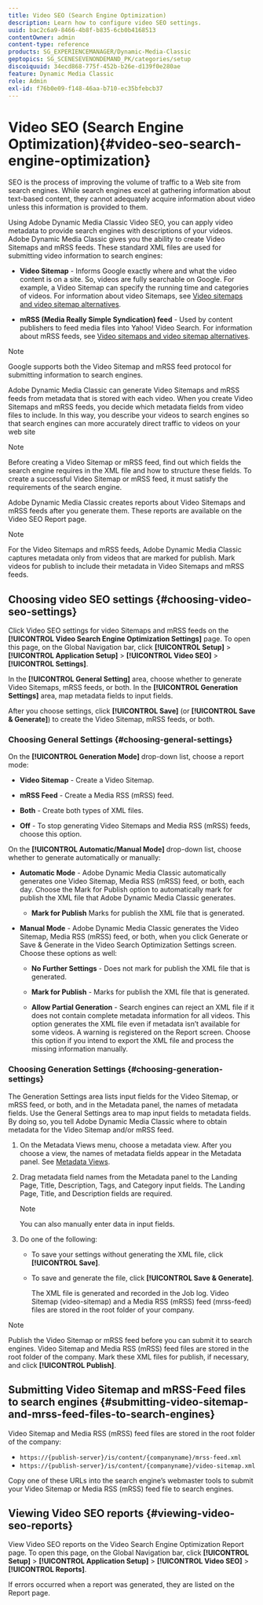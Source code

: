 ```yaml
---
title: Video SEO (Search Engine Optimization)
description: Learn how to configure video SEO settings.
uuid: bac2c6a9-8466-4b8f-b835-6cb0b4168513
contentOwner: admin
content-type: reference
products: SG_EXPERIENCEMANAGER/Dynamic-Media-Classic
geptopics: SG_SCENESEVENONDEMAND_PK/categories/setup
discoiquuid: 34ecd868-775f-452b-b26e-d139f0e280ae
feature: Dynamic Media Classic
role: Admin
exl-id: f76b0e09-f148-46aa-b710-ec35bfebcb37
---
```

# Video SEO (Search Engine Optimization){#video-seo-search-engine-optimization}

SEO is the process of improving the volume of traffic to a Web site from search engines. While search engines excel at gathering information about text-based content, they cannot adequately acquire information about video unless this information is provided to them.

Using Adobe Dynamic Media Classic Video SEO, you can apply video metadata to provide search engines with descriptions of your videos. Adobe Dynamic Media Classic gives you the ability to create Video Sitemaps and mRSS feeds. These standard XML files are used for submitting video information to search engines:

* **Video Sitemap** - Informs Google exactly where and what the video content is on a site. So, videos are fully searchable on Google. For example, a Video Sitemap can specify the running time and categories of videos. For information about video Sitemaps, see [Video sitemaps and video sitemap alternatives](https://developers.google.com/search/docs/advanced/sitemaps/video-sitemaps?visit_id=637558394348624754-567115452&rd=1).

* **mRSS (Media Really Simple Syndication) feed** - Used by content publishers to feed media files into Yahoo! Video Search. For information about mRSS feeds, see [Video sitemaps and video sitemap alternatives](https://developers.google.com/search/docs/advanced/sitemaps/video-sitemaps?visit_id=637558394348624754-567115452&rd=1).

>[!NOTE]
>
>Google supports both the Video Sitemap and mRSS feed protocol for submitting information to search engines.

Adobe Dynamic Media Classic can generate Video Sitemaps and mRSS feeds from metadata that is stored with each video. When you create Video Sitemaps and mRSS feeds, you decide which metadata fields from video files to include. In this way, you describe your videos to search engines so that search engines can more accurately direct traffic to videos on your web site

>[!NOTE]
>
>Before creating a Video Sitemap or mRSS feed, find out which fields the search engine requires in the XML file and how to structure these fields. To create a successful Video Sitemap or mRSS feed, it must satisfy the requirements of the search engine.

Adobe Dynamic Media Classic creates reports about Video Sitemaps and mRSS feeds after you generate them. These reports are available on the Video SEO Report page.

>[!NOTE]
>
>For the Video Sitemaps and mRSS feeds, Adobe Dynamic Media Classic captures metadata only from videos that are marked for publish. Mark videos for publish to include their metadata in Video Sitemaps and mRSS feeds.

## Choosing video SEO settings {#choosing-video-seo-settings}

Click Video SEO settings for video Sitemaps and mRSS feeds on the **[!UICONTROL Video Search Engine Optimization Settings]** page. To open this page, on the Global Navigation bar, click **[!UICONTROL Setup]** > **[!UICONTROL Application Setup]** > **[!UICONTROL Video SEO]** > **[!UICONTROL Settings]**.

In the **[!UICONTROL General Setting]** area, choose whether to generate Video Sitemaps, mRSS feeds, or both. In the **[!UICONTROL Generation Settings]** area, map metadata fields to input fields.

After you choose settings, click **[!UICONTROL Save]** (or **[!UICONTROL Save & Generate]**) to create the Video Sitemap, mRSS feeds, or both.

### Choosing General Settings {#choosing-general-settings}

On the **[!UICONTROL Generation Mode]** drop-down list, choose a report mode:

* **Video Sitemap** - Create a Video Sitemap.

* **mRSS Feed** - Create a Media RSS (mRSS) feed.

* **Both** - Create both types of XML files.

* **Off** - To stop generating Video Sitemaps and Media RSS (mRSS) feeds, choose this option.

On the **[!UICONTROL Automatic/Manual Mode]** drop-down list, choose whether to generate automatically or manually:

* **Automatic Mode** - Adobe Dynamic Media Classic automatically generates one Video Sitemap, Media RSS (mRSS) feed, or both, each day. Choose the Mark for Publish option to automatically mark for publish the XML file that Adobe Dynamic Media Classic generates.

  * **Mark for Publish** Marks for publish the XML file that is generated.

* **Manual Mode** - Adobe Dynamic Media Classic generates the Video Sitemap, Media RSS (mRSS) feed, or both, when you click Generate or Save & Generate in the Video Search Optimization Settings screen. Choose these options as well:

  * **No Further Settings** - Does not mark for publish the XML file that is generated.

  * **Mark for Publish** - Marks for publish the XML file that is generated.

  * **Allow Partial Generation** - Search engines can reject an XML file if it does not contain complete metadata information for all videos. This option generates the XML file even if metadata isn’t available for some videos. A warning is registered on the Report screen. Choose this option if you intend to export the XML file and process the missing information manually.

### Choosing Generation Settings {#choosing-generation-settings}

The Generation Settings area lists input fields for the Video Sitemap, or mRSS feed, or both, and in the Metadata panel, the names of metadata fields. Use the General Settings area to map input fields to metadata fields. By doing so, you tell Adobe Dynamic Media Classic where to obtain metadata for the Video Sitemap and/or mRSS feed.

1. On the Metadata Views menu, choose a metadata view. After you choose a view, the names of metadata fields appear in the Metadata panel.
See [Metadata Views](application-setup.md#metadata_views).
1. Drag metadata field names from the Metadata panel to the Landing Page, Title, Description, Tags, and Category input fields. The Landing Page, Title, and Description fields are required.

   >[!NOTE]
   >
   >You can also manually enter data in input fields.

1. Do one of the following:

    * To save your settings without generating the XML file, click **[!UICONTROL Save]**. 
    * To save and generate the file, click **[!UICONTROL Save & Generate]**.

      The XML file is generated and recorded in the Job log. Video Sitemap (video-sitemap) and a Media RSS (mRSS) feed (mrss-feed) files are stored in the root folder of your company.

>[!NOTE]
>
>Publish the Video Sitemap or mRSS feed before you can submit it to search engines. Video Sitemap and Media RSS (mRSS) feed files are stored in the root folder of the company. Mark these XML files for publish, if necessary, and click **[!UICONTROL Publish]**.

## Submitting Video Sitemap and mRSS-Feed files to search engines {#submitting-video-sitemap-and-mrss-feed-files-to-search-engines}

Video Sitemap and Media RSS (mRSS) feed files are stored in the root folder of the company:

* `https://{publish-server}/is/content/{companyname}/mrss-feed.xml`
* `https://{publish-server}/is/content/{companyname}/video-sitemap.xml`

Copy one of these URLs into the search engine’s webmaster tools to submit your Video Sitemap or Media RSS (mRSS) feed file to search engines.

## Viewing Video SEO reports {#viewing-video-seo-reports}

View Video SEO reports on the Video Search Engine Optimization Report page. To open this page, on the Global Navigation bar, click **[!UICONTROL Setup]** > **[!UICONTROL Application Setup]** > **[!UICONTROL Video SEO]** > **[!UICONTROL Reports]**.

If errors occurred when a report was generated, they are listed on the Report page.
